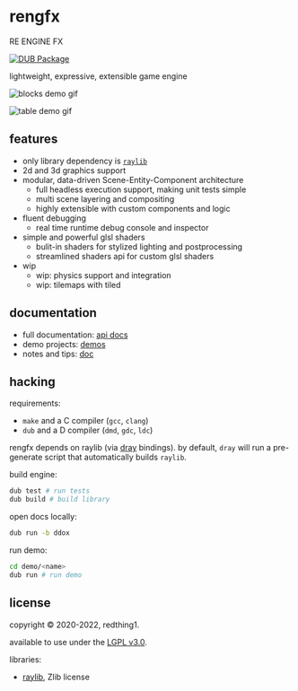 # rengfx

RE ENGINE FX

[![DUB Package](https://img.shields.io/dub/v/reng.svg)](https://code.dlang.org/packages/reng)

lightweight, expressive, extensible game engine 

![blocks demo gif](https://raw.githubusercontent.com/wiki/xdrie/rengfx/img/rec-2020-07-30_17.17.12.gif)

![table demo gif](https://raw.githubusercontent.com/wiki/xdrie/rengfx/img/rengfx_fox.gif)

## features

+ only library dependency is [`raylib`](https://github.com/xdrie/raylib)
+ 2d and 3d graphics support
+ modular, data-driven Scene-Entity-Component architecture
  + full headless execution support, making unit tests simple
  + multi scene layering and compositing
  + highly extensible with custom components and logic
+ fluent debugging
  + real time runtime debug console and inspector
+ simple and powerful glsl shaders
  + bulit-in shaders for stylized lighting and postprocessing
  + streamlined shaders api for custom glsl shaders
+ wip
  + wip: physics support and integration
  + wip: tilemaps with tiled

## documentation
+ full documentation: [api docs](https://xdrie.github.io/rengfx/)
+ demo projects: [demos](demo/)
+ notes and tips: [doc](doc/)

## hacking

requirements:
+ `make` and a C compiler (`gcc`, `clang`)
+ `dub` and a D compiler (`dmd`, `gdc`, `ldc`)

rengfx depends on raylib (via [dray](https://github.com/xdrie/dray) bindings).
by default, `dray` will run a pre-generate script that automatically builds `raylib`.

build engine:
```sh
dub test # run tests
dub build # build library
```

open docs locally:
```sh
dub run -b ddox
```

run demo:
```sh
cd demo/<name>
dub run # run demo
```

## license

copyright © 2020-2022, redthing1.

available to use under the [LGPL v3.0](LICENSE).

libraries:
+ [raylib](https://github.com/raysan5/raylib/blob/be7f717a24e72e0bc84389491a063de65c106048/LICENSE), Zlib license
